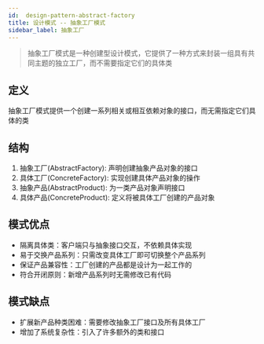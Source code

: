 ```yaml
---
id:  design-pattern-abstract-factory
title: 设计模式 -- 抽象工厂模式
sidebar_label: 抽象工厂
---
```


> 抽象工厂模式是一种创建型设计模式，它提供了一种方式来封装一组具有共同主题的独立工厂，而不需要指定它们的具体类

## 定义

抽象工厂模式提供一个创建一系列相关或相互依赖对象的接口，而无需指定它们具体的类

## 结构
1. 抽象工厂(AbstractFactory): 声明创建抽象产品对象的接口
2. 具体工厂(ConcreteFactory): 实现创建具体产品对象的操作
3. 抽象产品(AbstractProduct): 为一类产品对象声明接口
4. 具体产品(ConcreteProduct): 定义将被具体工厂创建的产品对象


## 模式优点
- 隔离具体类：客户端只与抽象接口交互，不依赖具体实现
- 易于交换产品系列：只需改变具体工厂即可切换整个产品系列
- 保证产品兼容性：工厂创建的产品都是设计为一起工作的
- 符合开闭原则：新增产品系列时无需修改已有代码

## 模式缺点
- 扩展新产品种类困难：需要修改抽象工厂接口及所有具体工厂
- 增加了系统复杂性：引入了许多额外的类和接口